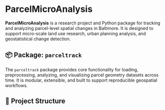 # ParcelMicroAnalysis

**ParcelMicroAnalysis** is a research project and Python package for tracking and analyzing parcel-level spatial changes in Baltimore. It is designed to support micro-scale land use research, urban planning analysis, and geostatistical change detection.

## 📦 Package: `parceltrack`

The `parceltrack` package provides core functionality for loading, preprocessing, analyzing, and visualizing parcel geometry datasets across time. It is modular, extensible, and built to support reproducible geospatial workflows.

## 🔧 Project Structure

